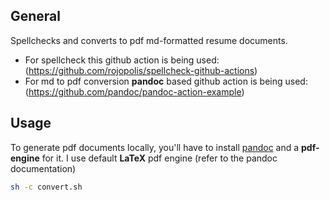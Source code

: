 ## General
Spellchecks and converts to pdf md-formatted resume documents.

* For spellcheck this github action is being used: (https://github.com/rojopolis/spellcheck-github-actions)
* For md to pdf conversion **pandoc** based github action is being used: (https://github.com/pandoc/pandoc-action-example)

## Usage
To generate pdf documents locally, you'll have to install [pandoc](https://pandoc.org/) and a **pdf-engine** for it. I use default **LaTeX** pdf engine (refer to the pandoc documentation)

```bash
sh -c convert.sh
```
